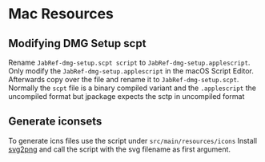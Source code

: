 # Mac Resources

## Modifying DMG Setup scpt

Rename
`JabRef-dmg-setup.scpt script`
to
`JabRef-dmg-setup.applescript`.
Only
modify
the
`JabRef-dmg-setup.applescript`
in
the
macOS
Script
Editor.
Afterwards
copy
over
the
file
and
rename
it
to
`JabRef-dmg-setup.scpt`.
Normally
the
`scpt`
file
is
a
binary
compiled
variant
and
the
`.applescript`
the
uncompiled
format
but
jpackage
expects
the
sctp
in
uncompiled
format

## Generate iconsets

To
generate
icns
files
use
the
script
under
`src/main/resources/icons`
Install [svg2png](https://formulae.brew.sh/formula/svg2png)
and
call
the
script
with
the
svg
filename
as
first
argument.
